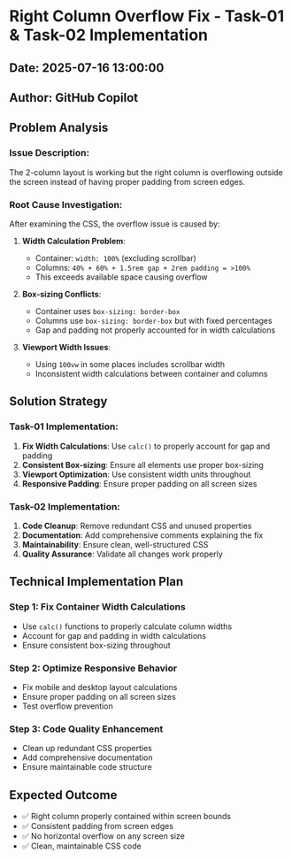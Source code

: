 # Right Column Overflow Fix - Task-01 & Task-02 Implementation

## Date: 2025-07-16 13:00:00
## Author: GitHub Copilot

## Problem Analysis

### Issue Description:
The 2-column layout is working but the right column is overflowing outside the screen instead of having proper padding from screen edges.

### Root Cause Investigation:
After examining the CSS, the overflow issue is caused by:

1. **Width Calculation Problem**: 
   - Container: `width: 100%` (excluding scrollbar)
   - Columns: `40% + 60% + 1.5rem gap + 2rem padding = >100%`
   - This exceeds available space causing overflow

2. **Box-sizing Conflicts**:
   - Container uses `box-sizing: border-box`
   - Columns use `box-sizing: border-box` but with fixed percentages
   - Gap and padding not properly accounted for in width calculations

3. **Viewport Width Issues**:
   - Using `100vw` in some places includes scrollbar width
   - Inconsistent width calculations between container and columns

## Solution Strategy

### Task-01 Implementation:
1. **Fix Width Calculations**: Use `calc()` to properly account for gap and padding
2. **Consistent Box-sizing**: Ensure all elements use proper box-sizing
3. **Viewport Optimization**: Use consistent width units throughout
4. **Responsive Padding**: Ensure proper padding on all screen sizes

### Task-02 Implementation:
1. **Code Cleanup**: Remove redundant CSS and unused properties
2. **Documentation**: Add comprehensive comments explaining the fix
3. **Maintainability**: Ensure clean, well-structured CSS
4. **Quality Assurance**: Validate all changes work properly

## Technical Implementation Plan

### Step 1: Fix Container Width Calculations
- Use `calc()` functions to properly calculate column widths
- Account for gap and padding in width calculations
- Ensure consistent box-sizing throughout

### Step 2: Optimize Responsive Behavior
- Fix mobile and desktop layout calculations
- Ensure proper padding on all screen sizes
- Test overflow prevention

### Step 3: Code Quality Enhancement
- Clean up redundant CSS properties
- Add comprehensive documentation
- Ensure maintainable code structure

## Expected Outcome
- ✅ Right column properly contained within screen bounds
- ✅ Consistent padding from screen edges
- ✅ No horizontal overflow on any screen size
- ✅ Clean, maintainable CSS code
